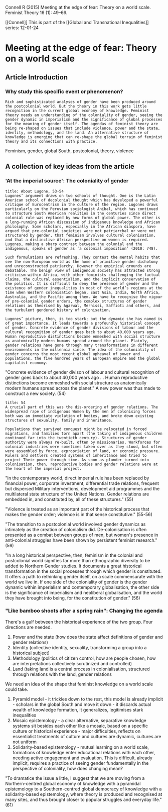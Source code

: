 Connell R (2015) Meeting at the edge of fear: Theory on a world scale. Feminist Theory 16 (1): 49–66.

[[Connell]]
This is part of the [[Global and Transnational Inequalities]] series:
12-01-24

# Meeting at the edge of fear: Theory on a world scale
## Article Introduction

### Why study this specific event or phenomenon?

```ad-abstract
Rich and sophisticated analyses of gender have been produced around the postcolonial world. But the theory in this work gets little recognition in the current global economy of knowledge. Feminist theory needs an understanding of the coloniality of gender, seeing the gender dynamic in imperialism and the significance of global processes for the meaning of gender itself. The agendas of feminist theory are being re-shaped on issues that include violence, power and the state, identity, methodology, and the land. An alternative structure of knowledge is emerging that can re-shape the global terrain of feminist theory and its connections with practice.
```

Feminism, gender, global South, postcolonial, theory, violence

## A collection of key ideas from the article

### 'At the imperial source': The coloniality of gender

```ad-quote
title: About Lugone, 53-54
Lugones’ argument draws on two schools of thought. One is the Latin American school of decolonial thought which has developed a powerful critique of Eurocentrism in the culture of the region. Lugones draws particularly on the Peruvian sociologist Aníbal, which has continued to structure South American realities in the centuries since direct colonial rule was replaced by new forms of global power. The other is a long-running African discussion of indigenous knowledge and African philosophy. Some scholars, especially in the African diaspora, have argued that pre-colonial societies were not patriarchal or were not structured by gender, that feminism involves cultural colonisation, and that a distinctive African perspective on women is required. Lugones, making a sharp contrast between the colonial and the indigenous, speaks of gender as ‘a colonial imposition’ (2010: 748).

Such formulations are refreshing. They contest the mental habits that see the non-European world as the home of primitive gender dichotomy and unreconstructed patriarchy. However the empirical grounds are debatable. The benign view of indigenous society has attracted strong criticism within Africa, with other feminists challenging the factual claims, the cultural essentialism, and the implicit conservatism of the politics. It is difficult to deny the presence of gender and the existence of gender inequalities in most of the world’s regions at the time when Western colonisation began, East Asia, India, North Africa, Australia, and the Pacific among them. We have to recognise the vigour of pre-colonial gender orders, the complex structures of gender relations as theorised by Agarwal, Mernissi, Saffioti and others, and the turbulent gendered history of colonisation.

Lugones’ picture, then, is too stark; but the dynamic she has named is of great importance. It leads towards a profoundly historical concept of gender. Concrete evidence of gender divisions of labour and the cultural recognition of gender goes back to about 40,000 years ago. Human reproductive distinctions became enmeshed with social structure as anatomically modern humans spread around the planet. Plainly, gender relations have gone through many transformations in different environments in the millennia since. The idea of the coloniality of gender concerns the most recent global upheaval of power and populations, the five hundred years of European empire and the global capitalist economy.

```


"Concrete evidence of gender divison of labour and cultural recognition of gender goes back to about 40,000 years ago ... Human reproductive distinctions become enmeshed with social structure as anatomically modern humans spread across the planet." A new power was thus made to construct a new society. (54)

```ad-quote
title: 54
A crucial part of this was the dis-ordering of gender relations. The widespread rape of indigenous Women by the men of colonising forces both was an immediate violation of bodies, and broke down existing structures of sexuality, family and inheritance.

Populations that survived conquest might be relocated in forced migrations, and families torn apart (the taking of indigenous children continued far into the twentieth century). Structures of gender authority were always re-built, often by missionaries. Workforces for colonial industries were sometimes taken over as they stood, but often were assembled by force, expropriation of land, or economic pressure. Rulers and settlers created systems of inheritance and tried to project Their power through time. As soon as plunder turned into colonisation, then, reproductive bodies and gender relations were at the heart of the imperial project.
```


"In the contemporary world, direct imperial rule has been replaced by financial power, corporate investment, differential trade relations, frequent but dispersed Military interventions, development aid programmes and the multilateral state structure of the United Nations. Gender relations are embedded in, and constituted by, all of these structures." (55) 

"Violence is treated as an important part of the historical process that makes the gender order; violence is in that sense constitutive." (55-56)

"The transition to a postcolonial world involved gender dynamics as intimately as the creation of colonialism did. De-colonisation is often presented as a combat between groups of men, but women's presence in anti-colonial struggles have been shown by persistent feminist research." (56)

"In a long historical perspective, then, feminism in the colonial and postcolonial world signifies far more than ethnographic diversity to be added to Northern Gender studies. It documents a great historical transformation in the social processes through which gender is constituted. It offers a path to rethinking gender itself, on a scale commensurate with the world we live in. If one side of the coloniality of gender is the gender dynamic within imperialism and contemporary globalisation, the other side is the significance of imperialism and neoliberal globalisation, and the world they have brought into being, for the constitution of gender." (56)


### "Like bamboo shoots after a spring rain": Changing the agenda

There's a gulf between the historical experience of the two group. Four directions are needed.
1. Power and the state (how does the state affect definitions of gender and gender relations)
2. Identity (collective identity, sexuality, transforming a group into a historical subject)
3. Methodology (politics of citizen control, how are people chosen, how are interpretations collectively scrutinized and controlled)
4. Land (taking land is a central process in colonialisation, structured through relations with the land, gender relations

We need an idea of the shape that feminist knowledge on a world scale could take.

1. Pyramid model - it trickles down to the rest, this model is already implicit - scholars in the global South and move it down - it discards actual wealth of knowledge formation, it generalizes, legitimises stark inequalities
2. Mosaic epistemology - a clear alternative, separative knowledge systems sit besides each other like a mosaic, based on a specific culture or historical experience - major difficulties, reflects on essentialist treatments of culture and cultures are dynamic, cultures are not uniform
3. Solidarity-based epistemology - mutual learning on a world scale, formations of knowledge enter educational relations with each other, needing active engagement and evaluation. This is difficult, already implicit, requires a practice of seeing gender fundamentally in the perspective of coloniality, how does changing mean?

"To dramatice the issue a little, I suggest that we are moving from a Northern-centred global economy of knowledge with a pyramidal epistemology to a Southern-centred global democracy of knowledge with a solidarity-based epistemology, where theory is produced and recognised at many sites, and thus brought closer to popular struggles and everyday life." (61)